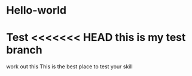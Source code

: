 # Hello-world
Test
<<<<<<< HEAD
this is my test branch
=======
work out this
This is the best place to test your skill  
  
 











